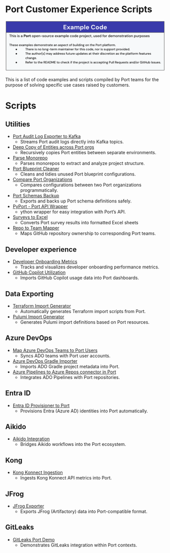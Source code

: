 # Port Customer Experience Scripts

![port-oss-category](https://github.com/port-experimental/oss-images/blob/main/example-code.png)

This is a list of code examples and scripts compiled by Port teams for the purpose of solving specific use cases raised by customers.

# Scripts
## Utilities
- [Port Audit Log Exporter to Kafka](https://github.com/port-experimental/audit-logs-to-kafka)
  - Streams Port audit logs directly into Kafka topics.
- [Deep Copy of Entities across Port orgs](https://github.com/port-experimental/deep-copy-entities)
  - Recursively copies Port entities between separate environments.
- [Parse Monorepo](https://github.com/port-experimental/parse-monorepo)
  - Parses monorepos to extract and analyze project structure.
- [Port Blueprint Cleaner](https://github.com/port-experimental/port-blueprint-cleaner)
  - Cleans and tidies unused Port blueprint configurations.
- [Compare Port Organizations](https://github.com/port-experimental/port_organization_comparison)
  - Compares configurations between two Port organizations programmatically.
- [Port Schemas Backup](https://github.com/port-experimental/port-schemas-backup)
  - Exports and backs up Port schema definitions safely.
- [PyPort - Port API Wrapper](https://github.com/port-experimental/PyPort)
  - ython wrapper for easy integration with Port’s API.
- [Surveys to Excel](https://github.com/port-experimental/surveys-to-excel)
  - Converts Port survey results into formatted Excel sheets
- [Repo to Team Mapper](https://github.com/port-experimental/repo-team-mapper)
  - Maps GitHub repository ownership to corresponding Port teams.

## Developer experience
- [Developer Onboarding Metrics](https://github.com/port-experimental/developer_onboarding_metrics)
  - Tracks and visualizes developer onboarding performance metrics.
- [GitHub Copilot Utilization](https://github.com/port-experimental/github-copilot-utilization)
  - Imports GitHub Copilot usage data into Port dashboards.

## Data Exporting
- [Terraform Import Generator](https://github.com/port-experimental/terraform-import-generator)
  - Automatically generates Terraform import scripts from Port.
- [Pulumi Import Generator](https://github.com/port-experimental/pulumi_import_generator)
  - Generates Pulumi import definitions based on Port resources.

## Azure DevOps
- [Map Azure DevOps Teams to Port Users](https://github.com/port-experimental/map-ado-teams-to-port-user)
  - Syncs ADO teams with Port user accounts.
- [Azure DevOps Gradle Importer](https://github.com/port-experimental/gradle-importer)
  - Imports ADO Gradle project metadata into Port.
- [Azure Pipelines to Azure Repos connector in Port](https://github.com/port-experimental/connect-ado-pipelines)
  - Integrates ADO Pipelines with Port repositories.

## Entra ID
- [Entra ID Provisioner to Port](https://github.com/port-experimental/entra-id-provisioner)
  - Provisions Entra (Azure AD) identities into Port automatically.

## Aikido
- [Aikido Integration](https://github.com/port-experimental/aikido-integration)
  - Bridges Aikido workflows into the Port ecosystem.

## Kong
- [Kong Konnect Ingestion](https://github.com/port-experimental/kong-konnect-ingestion)
  -  Ingests Kong Konnect API metrics into Port.

## JFrog
- [JFrog Exporter](https://github.com/port-experimental/jfrog-exporter)
  - Exports JFrog (Artifactory) data into Port-compatible format.

## GitLeaks
- [GitLeaks Port Demo](https://github.com/port-experimental/gitleaks-port-demo)
  - Demonstrates GitLeaks integration within Port contexts.
